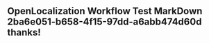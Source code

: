 <properties
ms.topic="hero-topic"
ms.test1="hero-topic"
ms.test2="test"/>

## OpenLocalization Workflow Test MarkDown 2ba6e051-b658-4f15-97dd-a6abb474d60d thanks!
